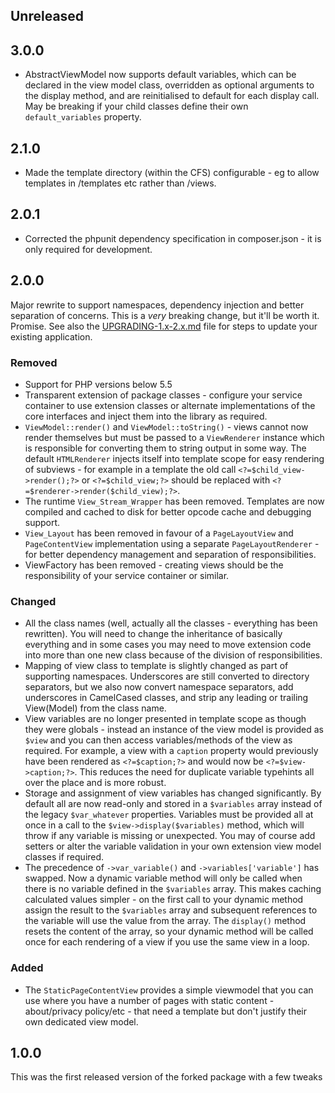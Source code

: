 ## Unreleased

## 3.0.0
* AbstractViewModel now supports default variables, which can be declared in the view model class,
  overridden as optional arguments to the display method, and are reinitialised to default for each
  display call. May be breaking if your child classes define their own `default_variables` property.

## 2.1.0
* Made the template directory (within the CFS) configurable - eg to allow templates
  in /templates etc rather than /views.

## 2.0.1

* Corrected the phpunit dependency specification in composer.json - it is only required for development.

## 2.0.0

Major rewrite to support namespaces, dependency injection and better separation of concerns. This is a
*very* breaking change, but it'll be worth it. Promise. See also the
[UPGRADING-1.x-2.x.md](UPGRADING-1.x-2.x.md) file for steps to update your existing application.

### Removed
* Support for PHP versions below 5.5
* Transparent extension of package classes - configure your service container to use extension classes
  or alternate implementations of the core interfaces and inject them into the library as required.
* `ViewModel::render()` and `ViewModel::toString()` - views cannot now render themselves but must be
  passed to a `ViewRenderer` instance which is responsible for converting them to string output in some
  way. The default `HTMLRenderer` injects itself into template scope for easy rendering of subviews -
  for example in a template the old call `<?=$child_view->render();?>` or `<?=$child_view;?>` should be
  replaced with `<?=$renderer->render($child_view);?>`.
* The runtime `View_Stream_Wrapper` has been removed. Templates are now compiled and cached to disk for
  better opcode cache and debugging support.
* `View_Layout` has been removed in favour of a `PageLayoutView` and `PageContentView` implementation
  using a separate `PageLayoutRenderer` - for better dependency management and separation of
  responsibilities.
* ViewFactory has been removed - creating views should be the responsibility of your service container
  or similar.

### Changed
* All the class names (well, actually all the classes - everything has been rewritten). You will need
  to change the inheritance of basically everything and in some cases you may need to move extension
  code into more than one new class because of the division of responsibilities.
* Mapping of view class to template is slightly changed as part of supporting namespaces. Underscores
  are still converted to directory separators, but we also now convert namespace separators, add
  underscores in CamelCased classes, and strip any leading or trailing View(Model) from the class name.
* View variables are no longer presented in template scope as though they were globals - instead an
  instance of the view model is provided as `$view` and you can then access variables/methods of the
  view as required. For example, a view with a `caption` property would previously have been rendered
  as `<?=$caption;?>` and would now be `<?=$view->caption;?>`. This reduces the need for duplicate
  variable typehints all over the place and is more robust.
* Storage and assignment of view variables has changed significantly. By default all are now read-only
  and stored in a `$variables` array instead of the legacy `$var_whatever` properties. Variables must
  be provided all at once in a call to the `$view->display($variables)` method, which will throw if
  any variable is missing or unexpected. You may of course add setters or alter the variable validation
  in your own extension view model classes if required.
* The precedence of `->var_variable()` and `->variables['variable']` has swapped. Now a dynamic variable
  method will only be called when there is no variable defined in the `$variables` array. This makes
  caching calculated values simpler - on the first call to your dynamic method assign the result to the
  `$variables` array and subsequent references to the variable will use the value from the array. The
  `display()` method resets the content of the array, so your dynamic method will be called once for
  each rendering of a view if you use the same view in a loop.

### Added
* The `StaticPageContentView` provides a simple viewmodel that you can use where you have a number of
  pages with static content - about/privacy policy/etc - that need a template but don't justify their
  own dedicated view model.

## 1.0.0
This was the first released version of the forked package with a few tweaks
